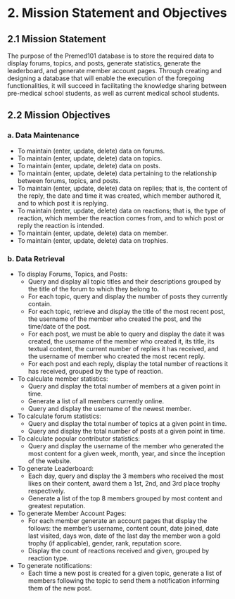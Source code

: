 # 2. Mission Statement and Objectives

## 2.1 Mission Statement 
The purpose of the Premed101 database is to store the required data to display forums, topics, and posts, generate statistics, generate the leaderboard, and generate member account pages. Through creating and designing a database that will enable the execution of the foregoing functionalities, it will succeed in facilitating the knowledge sharing between pre-medical school students, as well as current medical school students.

## 2.2 Mission Objectives
### a. Data Maintenance
* To maintain (enter, update, delete) data on forums.
* To maintain (enter, update, delete) data on topics.
* To maintain (enter, update, delete) data on posts.
* To maintain (enter, update, delete) data pertaining to the relationship between forums, topics, and posts.
* To maintain (enter, update, delete) data on replies; that is, the content of the reply, the date and time it was created, which member authored it, and to which post it is replying.
* To maintain (enter, update, delete) data on reactions; that is, the type of reaction, which member the reaction comes from, and to which post or reply the reaction is intended.
* To maintain (enter, update, delete) data on member.
* To maintain (enter, update, delete) data on trophies.

### b. Data Retrieval
* To display Forums, Topics, and Posts:
  * Query and display all topic titles and their descriptions grouped by the title of the forum to which they belong to.
  * For each topic, query and display the number of posts they currently contain.
  * For each topic, retrieve and display the title of the most recent post, the username of the member who created the post, and the time/date of the post.
  * For each post, we must be able to query and display the date it was created, the username of the member who created it, its title, its textual content, the current number of replies it has received, and the username of member who created the most recent reply.
  * For each post and each reply, display the total number of reactions it has received, grouped by the type of reaction.
* To calculate member statistics:
  * Query and display the total number of members at a given point in time.
  * Generate a list of all members currently online.
  * Query and display the username of the newest member.
* To calculate forum statistics:
  * Query and display the total number of topics at a given point in time.
  * Query and display the total number of posts at a given point in time.
* To calculate popular contributor statistics:
  * Query and display the username of the member who generated the most content for a given week, month, year, and since the inception of the website.
* To generate Leaderboard:
  * Each day, query and display the 3 members who received the most likes on their content, award them a 1st, 2nd, and 3rd place trophy respectively.
  * Generate a list of the top 8 members grouped by most content and greatest reputation.
* To generate Member Account Pages:
  * For each member generate an account pages that display the follows: the member’s username, content count, date joined, date last visited, days won, date of the last day the member won a gold trophy (if applicable), gender, rank, reputation score.
  * Display the count of reactions received and given, grouped by reaction type.
* To generate notifications:
  * Each time a new post is created for a given topic, generate a list of members following the topic to send them a notification informing them of the new post.
 
